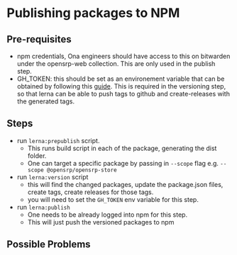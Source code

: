 # Publishing packages to NPM

## Pre-requisites

- npm credentials, Ona engineers should have access to this on bitwarden under the opensrp-web collection. This are only used in the publish step.
- GH_TOKEN: this should be set as an environement variable that can be obtained by following this [guide](https://docs.github.com/en/free-pro-team@latest/github/authenticating-to-github/creating-a-personal-access-token). This is required in the versioning step, so that lerna can be able to push tags to github and create-releases with the generated tags.

## Steps

- run `lerna:prepublish` script.
  - This runs build script in each of the package, generating the dist folder.
  - One can target a specific package by passing in `--scope` flag e.g. `--scope @opensrp/opensrp-store`
- run `lerna:version` script
  - this will find the changed packages, update the package.json files, create tags, create releases for those tags.
  - you will need to set the `GH_TOKEN`  env variable for this step.
- run `lerna:publish`
  - One needs to be already logged into npm for this step.
  - This will just push the versioned packages to npm

## Possible Problems
